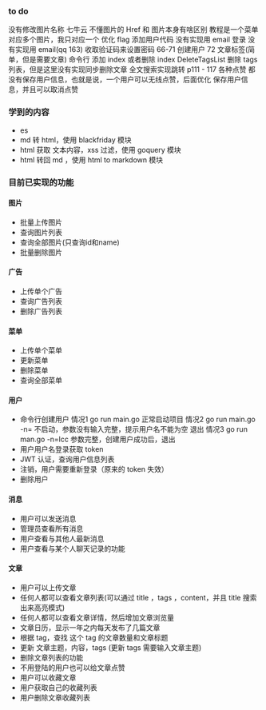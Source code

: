 ### to do
没有修改图片名称
七牛云
不懂图片的 Href 和 图片本身有啥区别
教程是一个菜单对应多个图片，我只对应一个
优化 flag 添加用户代码
没有实现用 email 登录 
没有实现用 email(qq 163) 收取验证码来设置密码  66-71
创建用户 72
文章标签(简单，但是需要文章)
命令行 添加 index  或者删除 index
DeleteTagsList 删除 tags 列表，但是这里没有实现同步删除文章
全文搜索实现跳转 p111 - 117
各种点赞 都没有保存用户信息，也就是说，一个用户可以无线点赞，后面优化 保存用户信息，并且可以取消点赞
### 学到的内容
- es
- md 转 html，使用 blackfriday 模块
- html 获取 文本内容，xss 过滤，使用 goquery 模块
- html 转回 md ，使用 html to markdown 模块
### 目前已实现的功能
#### 图片
- 批量上传图片
- 查询图片列表
- 查询全部图片(只查询id和name)
- 批量删除图片
#### 广告
- 上传单个广告
- 查询广告列表
- 删除广告列表
#### 菜单
- 上传单个菜单
- 更新菜单
- 删除菜单
- 查询全部菜单
#### 用户
- 命令行创建用户
      情况1 go run main.go 正常启动项目
      情况2 go run main.go -n=   不启动，参数没有输入完整，提示用户名不能为空 退出
      情况3 go run man.go -n=lcc 参数完整，创建用户成功后，退出
- 用户用户名登录获取 token
- JWT 认证，查询用户信息列表
- 注销，用户需要重新登录（原来的 token 失效）
- 删除用户
#### 消息
- 用户可以发送消息
- 管理员查看所有消息
- 用户查看与其他人最新消息
- 用户查看与某个人聊天记录的功能
#### 文章
- 用户可以上传文章
- 任何人都可以查看文章列表(可以通过 title ，tags ，content，并且 title 搜索出来高亮模式)
- 任何人都可以查看文章详情，然后增加文章浏览量
- 文章日历，显示一年之内每天发布了几篇文章
- 根据 tag，查找 这个 tag 的文章数量和文章标题
- 更新 文章主题，内容，tags (更新 tags 需要输入文章主题)
- 删除文章列表的功能
- 不用登陆的用户也可以给文章点赞
- 用户可以收藏文章
- 用户获取自己的收藏列表
- 用户删除文章收藏列表